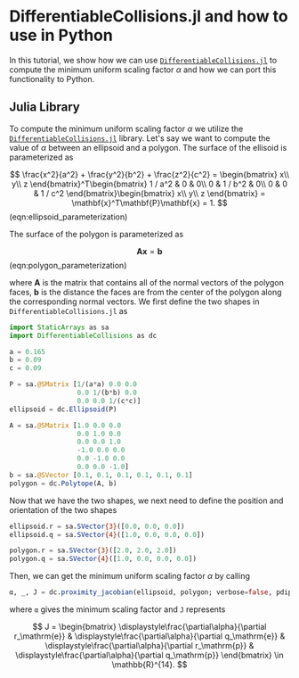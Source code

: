 # DifferentiableCollisions.jl and how to use in Python

In this tutorial, we show how we can use [`DifferentiableCollisions.jl`](https://github.com/kevin-tracy/DifferentiableCollisions.jl) to compute the minimum uniform scaling factor $\alpha$ and how we can port this functionality to Python.

## Julia Library

To compute the minimum uniform scaling factor $\alpha$ we utilize the [`DifferentiableCollisions.jl`](https://github.com/kevin-tracy/DifferentiableCollisions.jl) library. Let's say we want to compute the value of $\alpha$ between an ellipsoid and a polygon. The surface of the ellisoid is parameterized as

$$
\frac{x^2}{a^2} + \frac{y^2}{b^2} + \frac{z^2}{c^2} = \begin{bmatrix}
    x\\
    y\\
    z
\end{bmatrix}^T\begin{bmatrix}
    1 / a^2 & 0 & 0\\
    0 & 1 / b^2 & 0\\
    0 & 0 & 1 / c^2
\end{bmatrix}\begin{bmatrix}
    x\\
    y\\
    z
\end{bmatrix} = \mathbf{x}^T\mathbf{P}\mathbf{x} = 1.
$$(eqn:ellipsoid_parameterization)

The surface of the polygon is parameterized as

$$
    \mathbf{A}\mathbf{x} = \mathbf{b}
$$(eqn:polygon_parameterization)

where $\mathbf{A}$ is the matrix that contains all of the normal vectors of the polygon faces, $\mathbf{b}$ is the distance the faces are from the center of the polygon along the corresponding normal vectors. We first define the two shapes in `DifferentiableCollisions.jl` as

```julia
import StaticArrays as sa
import DifferentiableCollisions as dc

a = 0.165
b = 0.09
c = 0.09

P = sa.@SMatrix [1/(a*a) 0.0 0.0
                 0.0 1/(b*b) 0.0
                 0.0 0.0 1/(c*c)]
ellipsoid = dc.Ellipsoid(P)

A = sa.@SMatrix [1.0 0.0 0.0
                 0.0 1.0 0.0
                 0.0 0.0 1.0
                 -1.0 0.0 0.0
                 0.0 -1.0 0.0
                 0.0 0.0 -1.0]
b = sa.@SVector [0.1, 0.1, 0.1, 0.1, 0.1, 0.1]
polygon = dc.Polytope(A, b)
```

Now that we have the two shapes, we next need to define the position and orientation of the two shapes

```julia
ellipsoid.r = sa.SVector{3}([0.0, 0.0, 0.0])
ellipsoid.q = sa.SVector{4}([1.0, 0.0, 0.0, 0.0])

polygon.r = sa.SVector{3}([2.0, 2.0, 2.0])
polygon.q = sa.SVector{4}([1.0, 0.0, 0.0, 0.0])
```

Then, we can get the minimum uniform scaling factor $\alpha$ by calling

```julia
α, _, J = dc.proximity_jacobian(ellipsoid, polygon; verbose=false, pdip_tol=1e-6)
```

where `α` gives the minimum scaling factor and `J` represents

$$
    J = \begin{bmatrix}
        \displaystyle\frac{\partial\alpha}{\partial r_\mathrm{e}} & 
        \displaystyle\frac{\partial\alpha}{\partial q_\mathrm{e}} & 
        \displaystyle\frac{\partial\alpha}{\partial r_\mathrm{p}} & 
        \displaystyle\frac{\partial\alpha}{\partial q_\mathrm{p}}
    \end{bmatrix} \in \mathbb{R}^{14}.
$$
